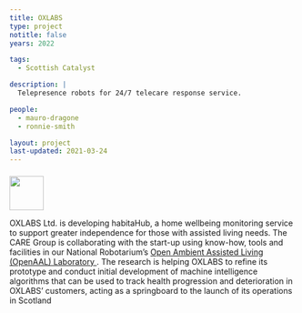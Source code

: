 ```yaml
---
title: OXLABS
type: project
notitle: false
years: 2022

tags:
  - Scottish Catalyst

description: |
  Telepresence robots for 24/7 telecare response service.

people:
  - mauro-dragone
  - ronnie-smith

layout: project
last-updated: 2021-03-24
---
```


<img style="padding-top:5pt;" src="https://care.hw.ac.uk/img/logos/oxlabs.png" height="60pt">


<p>
OXLABS Ltd. is developing habitaHub, a home wellbeing monitoring service to support greater independence for those with assisted living needs. The CARE Group is collaborating with the start-up using know-how, tools and facilities in our National Robotarium’s <a href="http://openaal.com">Open Ambient Assisted Living (OpenAAL) Laboratory </a>. The research is helping OXLABS to refine its prototype and conduct initial development of machine intelligence algorithms that can be used to track health progression and deterioration in OXLABS’ customers, acting as a springboard to the launch of its operations in Scotland
</p>
